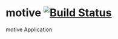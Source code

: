 # motive [![Build Status](https://app.travis-ci.com/Mango-JK/motive.svg?branch=master)](https://app.travis-ci.com/Mango-JK/motive)

motive Application
